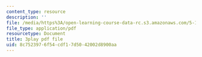 ```yaml
---
content_type: resource
description: ''
file: /media/https%3A/open-learning-course-data-rc.s3.amazonaws.com/5-111-principles-of-chemical-science-fall-2008/8c7523976f54cdf17d5042002d8900aa_N1FTKBCq8V0.pdf
file_type: application/pdf
resourcetype: Document
title: 3play pdf file
uid: 8c752397-6f54-cdf1-7d50-42002d8900aa
---
```

